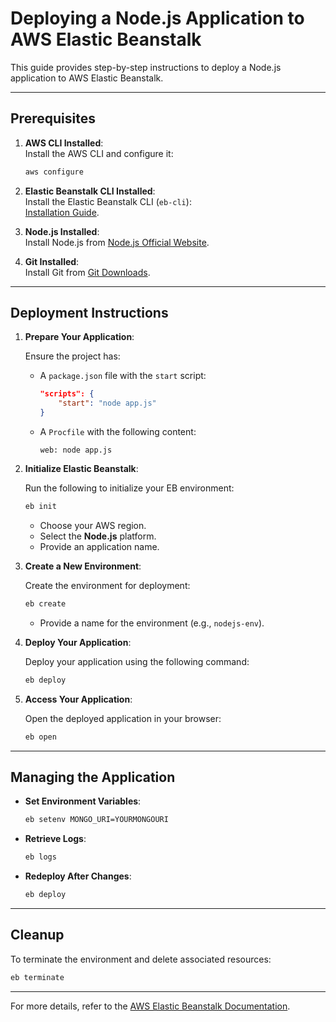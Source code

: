 # Deploying a Node.js Application to AWS Elastic Beanstalk

This guide provides step-by-step instructions to deploy a Node.js application to AWS Elastic Beanstalk.

---

## Prerequisites

1. **AWS CLI Installed**:  
   Install the AWS CLI and configure it:  
   ```bash
   aws configure
   ```

2. **Elastic Beanstalk CLI Installed**:  
   Install the Elastic Beanstalk CLI (`eb-cli`):  
   [Installation Guide](https://docs.aws.amazon.com/elasticbeanstalk/latest/dg/eb-cli3-install.html).

3. **Node.js Installed**:  
   Install Node.js from [Node.js Official Website](https://nodejs.org/).

4. **Git Installed**:  
   Install Git from [Git Downloads](https://git-scm.com/downloads).

---

## Deployment Instructions

1. **Prepare Your Application**:  

   Ensure the project has:  
   - A `package.json` file with the `start` script:  
     ```json
     "scripts": {
         "start": "node app.js"
     }
     ```  
   - A `Procfile` with the following content:  
     ```plaintext
     web: node app.js
     ```

2. **Initialize Elastic Beanstalk**:  

   Run the following to initialize your EB environment:  
   ```bash
   eb init
   ```  
   - Choose your AWS region.  
   - Select the **Node.js** platform.  
   - Provide an application name.

3. **Create a New Environment**:  

   Create the environment for deployment:  
   ```bash
   eb create
   ```  
   - Provide a name for the environment (e.g., `nodejs-env`).

4. **Deploy Your Application**:  

   Deploy your application using the following command:  
   ```bash
   eb deploy
   ```

5. **Access Your Application**:  

   Open the deployed application in your browser:  
   ```bash
   eb open
   ```

---

## Managing the Application

- **Set Environment Variables**:  
  ```bash
  eb setenv MONGO_URI=YOURMONGOURI
  ```

- **Retrieve Logs**:  
  ```bash
  eb logs
  ```

- **Redeploy After Changes**:  
  ```bash
  eb deploy
  ```

---

## Cleanup

To terminate the environment and delete associated resources:  
```bash
eb terminate
```

---

For more details, refer to the [AWS Elastic Beanstalk Documentation](https://docs.aws.amazon.com/elasticbeanstalk/).
